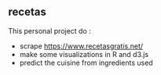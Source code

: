 ## recetas

This personal project do :
- scrape https://www.recetasgratis.net/
- make some visualizations in R and d3.js
- predict the cuisine from ingredients used
